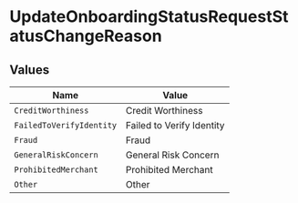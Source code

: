 # UpdateOnboardingStatusRequestStatusChangeReason


## Values

| Name                      | Value                     |
| ------------------------- | ------------------------- |
| `CreditWorthiness`        | Credit Worthiness         |
| `FailedToVerifyIdentity`  | Failed to Verify Identity |
| `Fraud`                   | Fraud                     |
| `GeneralRiskConcern`      | General Risk Concern      |
| `ProhibitedMerchant`      | Prohibited Merchant       |
| `Other`                   | Other                     |
